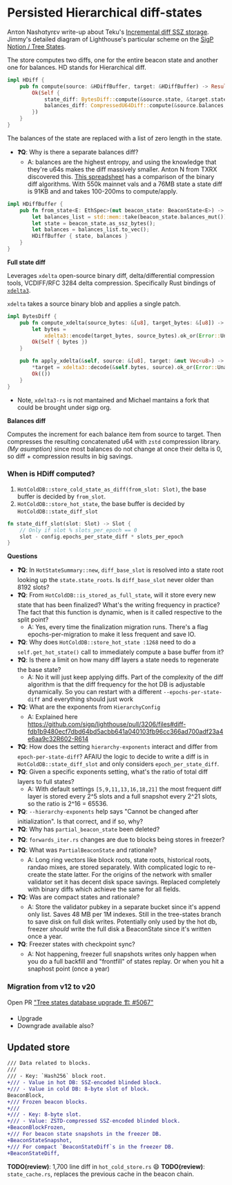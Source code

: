 # Persisted Hierarchical diff-states

Anτon Nashαtyrεv write-up about Teku's [Incremental diff SSZ storage](https://hackmd.io/G82DNSdvR5Osw2kg565lBA). Jimmy's detailed diagram of Lighthouse's particular scheme on the [SigP Notion / Tree States](https://www.notion.so/sigp/Storage-Tree-States-aa64cc30be084ce28e6f67f737243360).

The store computes two diffs, one for the entire beacon state and another one for balances. HD stands for Hierarchical diff.

```rust
impl HDiff {
    pub fn compute(source: &HDiffBuffer, target: &HDiffBuffer) -> Result<Self, Error> {
        Ok(Self {
            state_diff: BytesDiff::compute(&source.state, &target.state)?,
            balances_diff: CompressedU64Diff::compute(&source.balances, &target.balances)?,
        })
    }
}
```

The balances of the state are replaced with a list of zero length in the state.

- **:question:Q**: Why is there a separate balances diff?
  - A: balances are the highest entropy, and using the knowledge that they're u64s makes the diff massively smaller. Anton N from TXRX discovered this. [This spreadsheet](https://docs.google.com/spreadsheets/d/1EU4-CPvmoRTDEb81TlpYNsgldROrrbJbkSDmkoGCo1A/edit#gid=0) has a comparison of the binary diff algorithms. With 550k mainnet vals and a 76MB state a state diff is 91KB and and takes 100-200ms to compute/apply.

```rust
impl HDiffBuffer {
    pub fn from_state<E: EthSpec>(mut beacon_state: BeaconState<E>) -> Self {
        let balances_list = std::mem::take(beacon_state.balances_mut());
        let state = beacon_state.as_ssz_bytes();
        let balances = balances_list.to_vec();
        HDiffBuffer { state, balances }
    }
}
```

**Full state diff**

Leverages `xdelta` open-source binary diff, delta/differential compression tools, VCDIFF/RFC 3284 delta compression. Specifically Rust bindings of [`xdelta3`](https://docs.rs/xdelta3/latest/xdelta3/).

`xdelta` takes a source binary blob and applies a single patch.

```rust
impl BytesDiff {
    pub fn compute_xdelta(source_bytes: &[u8], target_bytes: &[u8]) -> Result<Self, Error> {
        let bytes =
            xdelta3::encode(target_bytes, source_bytes).ok_or(Error::UnableToComputeDiff)?;
        Ok(Self { bytes })
    }

    pub fn apply_xdelta(&self, source: &[u8], target: &mut Vec<u8>) -> Result<(), Error> {
        *target = xdelta3::decode(&self.bytes, source).ok_or(Error::UnableToApplyDiff)?;
        Ok(())
    }
}
```

- Note, `xdelta3-rs` is not mantained and Michael mantains a fork that could be brought under sigp org.

**Balances diff**

Computes the increment for each balance item from source to target. Then compresses the resulting concatenated u64 with `zstd` compression library. *(My asumption)* since most balances do not change at once their delta is 0, so diff + compression results in big savings.


### When is HDiff computed?

1. `HotColdDB::store_cold_state_as_diff(from_slot: Slot)`, the base buffer is decided by `from_slot`.
2. `HotColdDB::store_hot_state`, the base buffer is decided by `HotColdDB::state_diff_slot`

```rust
fn state_diff_slot(slot: Slot) -> Slot {
    // Only if slot % slots_per_epoch == 0
    slot - config.epochs_per_state_diff * slots_per_epoch
}
```

**Questions**

- **:question:Q**: In `HotStateSummary::new`, `diff_base_slot` is resolved into a state root looking up the `state.state_roots`. Is `diff_base_slot` never older than 8192 slots? 
- **:question:Q**: From `HotColdDB::is_stored_as_full_state`, will it store every new state that has been finalized? What's the writing frequency in practice? The fact that this function is dynamic, when is it called respective to the split point?
  - A: Yes, every time the finalization migration runs. There's a flag epochs-per-migration to make it less frequent and save IO.
- **:question:Q**: Why does `HotColdDB::store_hot_state :1268` need to do a `self.get_hot_state()` call to immediately compute a base buffer from it? 
- **:question:Q**: Is there a limit on how many diff layers a state needs to regenerate the base state?
  - A: No it will just keep applying diffs. Part of the complexity of the diff algorithm is that the diff frequency for the hot DB is adjustable dynamically. So you can restart with a different `--epochs-per-state-diff` and everything should just work
- **:question:Q**: What are the exponents from `HierarchyConfig`
  - A: Explained here https://github.com/sigp/lighthouse/pull/3206/files#diff-fdb1b9480ecf7dbd64bd5acbb641a040103fb96cc366ad700adf23a4e6aa9c32R602-R614
- **:question:Q**: How does the setting `hierarchy-exponents` interact and differ from `epoch-per-state-diff`? AFAIU the logic to decide to write a diff is in `HotColdDB::state_diff_slot` and only considers `epoch_per_state_diff`.
- **:question:Q**: Given a specific exponents setting, what's the ratio of total diff layers to full states?
  - A: With default settings `[5,9,11,13,16,18,21]` the most frequent diff layer is stored every 2^5 slots and a full snapshot every 2^21 slots, so the ratio is 2^16 = 65536.
- **:question:Q**: `--hierarchy-exponents` help says "Cannot be changed after initialization". Is that correct, and if so, why?
- **:question:Q**: Why has `partial_beacon_state` been deleted?
- **:question:Q**: `forwards_iter.rs` changes are due to blocks being stores in freezer?
- **:question:Q**: What was `PartialBeaconState` and rationale?
  - A: Long ring vectors like block roots, state roots, historical roots, randao mixes, are stored separately. With complicated logic to re-create the state latter. For the origins of the network with smaller validator set it has decent disk space savings. Replaced completely with binary diffs which achieve the same for all fields. 
- **:question:Q**: Was are compact states and rationale?
  - A: Store the validator pubkey in a separate bucket since it's append only list. Saves 48 MB per 1M indexes. Still in the tree-states branch to save disk on full disk writes. Potentially only used by the hot db, freezer _should_ write the full disk a BeaconState since it's written once a year.
- **:question:Q**: Freezer states with checkpoint sync?
  - A: Not happening, freezer full snapshots writes only happen when you do a full backfill and "frontfill" of states replay. Or when you hit a snaphost point (once a year)


### Migration from v12 to v20

Open PR ["Tree states database upgrade 🏗️ #5067"](https://github.com/sigp/lighthouse/pull/5067)

- Upgrade
- Downgrade available also?


## Updated store

```diff
/// Data related to blocks.
///
/// - Key: `Hash256` block root.
+/// - Value in hot DB: SSZ-encoded blinded block.
+/// - Value in cold DB: 8-byte slot of block.
BeaconBlock,
+/// Frozen beacon blocks.
+///
+/// - Key: 8-byte slot.
+/// - Value: ZSTD-compressed SSZ-encoded blinded block.
+BeaconBlockFrozen,
+/// For beacon state snapshots in the freezer DB.
+BeaconStateSnapshot,
+/// For compact `BeaconStateDiff`s in the freezer DB.
+BeaconStateDiff,
```

**TODO(review)**: 1,700 line diff in `hot_cold_store.rs` :smile:
**TODO(review)**: `state_cache.rs`, replaces the previous cache in the beacon chain.
